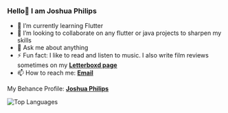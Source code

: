 ### Hello👋 I am Joshua Philips


- 🌱 I’m currently learning Flutter
- 👯 I’m looking to collaborate on any flutter or java projects to sharpen my skills
- 💬 Ask me about anything
- ⚡ Fun fact: I like to read and listen to music. I also write film reviews sometimes on my [**Letterboxd page**][letterboxd]
- 📫 How to reach me: [**Email**][email]

My Behance Profile: [**Joshua Philips**][behance]

![Top Languages](https://github-readme-stats.vercel.app/api/top-langs/?username=joshua-philips&theme=default&show_icons=true)

[email]: mailto:philipsjoshua96@gmail.com
[letterboxd]: https://letterboxd.com/Joshua_Philips/
[behance]: https://www.behance.net/joshuaphilips

